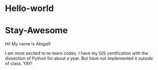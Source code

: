# Hello-world
# Stay-Awesome

Hi! My name is Abigail! 

I am most excited to re-learn codes. 
I have my GIS certification with the dissection of Python for about a year. But have not implemented it outside of class. YAY!
